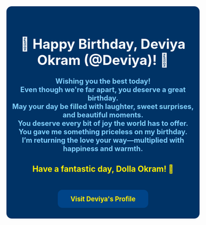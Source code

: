 <div align="center" style="background:#003366; padding: 2em 1em; border-radius: 1em;">

<h1 style="color:#ffffff; font-size:2.5em; font-weight:bold;">
  🎉 <b>Happy Birthday, Deviya Okram (@Deviya)!</b> 🎉
</h1>

<p style="color:#80d0ff; font-size:1.3em; font-weight:bold;">
  Wishing you the best today!<br>
  Even though we're far apart, you deserve a great birthday.<br>
  <b>May your day be filled with laughter, sweet surprises, and beautiful moments.</b><br>
  You deserve every bit of joy the world has to offer.<br>
  You gave me something priceless on my birthday.<br>
  I’m returning the love your way—multiplied with happiness and warmth.<br>
</p>

<h2 style="color:#ffee00; font-weight:bold;">
  Have a fantastic day, Dolla Okram! 💙
</h2>

<a href="https://github.com/Deviya" style="background:#004488; color:#ffee00; font-weight:bold; padding:0.8em 2em; margin-top:1.5em; border-radius:0.7em; font-size:1.2em; text-decoration:none; display:inline-block;">
  Visit Deviya's Profile
</a>
</div>
